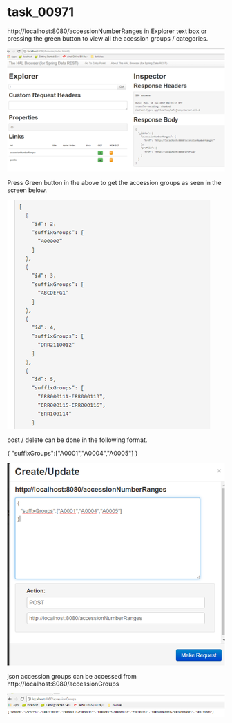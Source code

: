 # task_00971



http://localhost:8080/accessionNumberRanges in Explorer text box or pressing the green button to view all the acession groups / categories.

![main_screen](https://github.com/veerarao80/task_00971/blob/master/images/main_screen.png)

Press Green button in the above to get the accession groups as seen in the screen below.

![first screen accession Groups](https://github.com/veerarao80/task_00971/blob/master/images/accessionGroups.png)

post / delete can be done in the following format.

{
  "suffixGroups":["A0001","A0004","A0005"]
}

![post screen](https://github.com/veerarao80/task_00971/blob/master/images/post_or_delete.png)

json accession groups can be accessed from http://localhost:8080/accessionGroups

![json result for accession groups](https://github.com/veerarao80/task_00971/blob/master/images/accessionGroup_results.png)


